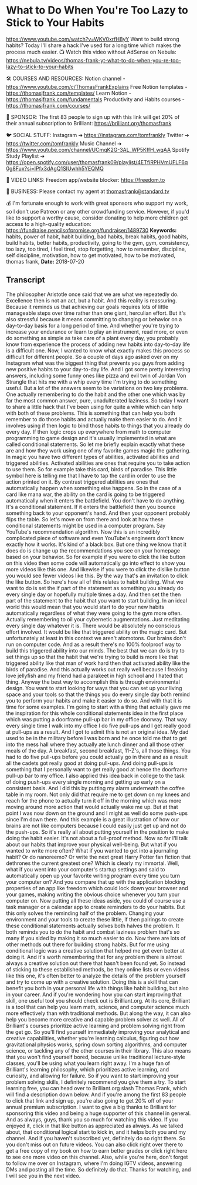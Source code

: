 # What to Do When You're Too Lazy to Stick to Your Habits
https://www.youtube.com/watch?v=WKV0xrfH8yY
Want to build strong habits? Today I'll share a hack I've used for a long time which makes the process much easier.
📺 Watch this video without AdSense on Nebula: https://nebula.tv/videos/thomas-frank-yt-what-to-do-when-you-re-too-lazy-to-stick-to-your-habits

🛠 COURSES AND RESOURCES: 
Notion channel - https://www.youtube.com/c/ThomasFrankExplains
Free Notion templates - https://thomasjfrank.com/templates/
Learn Notion - https://thomasjfrank.com/fundamentals
Productivity and Habits courses - https://thomasjfrank.com/courses/

🦙 SPONSOR: 
The first 83 people to sign up with this link will get 20% of their annual subscription to Brilliant: https://brilliant.org/thomasfrank

🐦 SOCIAL STUFF:
Instagram ➔ https://instagram.com/tomfrankly
Twitter ➔ https://twitter.com/tomfrankly
Music Channel ➔ https://www.youtube.com/channel/UCmqK2G-3AL_WP5KffH_wqAA
Spotify Study Playlist ➔ https://open.spotify.com/user/thomasfrank09/playlist/4ETfiRPHVmUFLF6q0g8Fux?si=IPfx3dAgQ1SIUwhh5YEQMQ

🔗 VIDEO LINKS:
Freedom app/website blocker: https://freedom.to

👐 BUSINESS:
Please contact my agent at thomasfrank@standard.tv

💰 I'm fortunate enough to work with great sponsors who support my work, so I don't use Patreon or any other crowdfunding service. However, if you'd like to support a worthy cause, consider donating to help more children get access to a high-quality education: https://fundraise.pencilsofpromise.org/fundraiser/1489730
**Keywords:** habits, power of habit, habit building, bad habits, break habits, good habits, build habits, better habits, productivity, going to the gym, gym, consistency, too lazy, too tired, i feel tired, stop forgetting, how to remember, discipline, self discipline, motivation, how to get motivated, how to be motivated, thomas frank, 
**Date:** 2018-07-20

## Transcript
 The philosopher Aristotle once said that we are what we repeatedly do. Excellence then is not an act, but a habit. And this reality is reassuring. Because it reminds us that achieving our goals requires lots of little manageable steps over time rather than one giant, herculian effort. But it's also stressful because it means committing to changing or behavior on a day-to-day basis for a long period of time. And whether you're trying to increase your endurance or learn to play an instrument, read more, or even do something as simple as take care of a plant every day, you probably know from experience the process of adding new habits into day-to-day life is a difficult one. Now, I wanted to know what exactly makes this process so difficult for different people. So a couple of days ago asked over on my Instagram what was the biggest thing that prevents you guys from adding new positive habits to your day-to-day life. And I got some pretty interesting answers, including some funny ones like pizza and evil twin of Jordan Von Strangle that hits me with a whip every time I'm trying to do something useful. But a lot of the answers seem to be variations on two key problems. One actually remembering to do the habit and the other one which was by far the most common answer, pure, unadulterated laziness. So today I want to share a little hack that I've been using for quite a while which can help with both of these problems. This is something that can help you both remember to do those habits and actually make them easier to do. And it involves using if then logic to bind those habits to things that you already do every day. If then logic crops up everywhere from math to computer programming to game design and it's usually implemented in what are called conditional statements. So let me briefly explain exactly what these are and how they work using one of my favorite games magic the gathering. In magic you have two different types of abilities, activated abilities and triggered abilities. Activated abilities are ones that require you to take action to use them. So for example take this card, birds of paradise. This little symbol here is telling me that I have to tap the card in order to use the action printed on it. By contrast triggered abilities are ones that automatically happen when something else happens. So in the case of a card like mana war, the ability on the card is going to be triggered automatically when it enters the battlefield. You don't have to do anything. It's a conditional statement. If it enters the battlefield then you bounce something back to your opponent's hand. And then your opponent probably flips the table. So let's move on from there and look at how these conditional statements might be used in a computer program. Say YouTube's recommendation algorithm. Now this is an incredibly complicated piece of software and even YouTube's engineers don't know exactly how it works. It's kind of a black box. But one thing we know that it does do is change up the recommendations you see on your homepage based on your behavior. So for example if you were to click the like button on this video then some code will automatically go into effect to show you more videos like this one. And likewise if you were to click the dislike button you would see fewer videos like this. By the way that's an invitation to click the like button. So here's how all of this relates to habit building. What we want to do is set the if part of the statement as something you already do every single day or hopefully multiple times a day. And then set the then part of the statement to the habit that you want to start building. In an ideal world this would mean that you would start to do your new habits automatically regardless of what they were going to the gym more often. Actually remembering to oil your cybernetic augmentations. Just meditating every single day whatever it is. There would be absolutely no conscious effort involved. It would be like that triggered ability on the magic card. But unfortunately at least in this context we aren't atomotons. Our brains don't run on computer code. And as a result there's no 100% foolproof way to build this triggered ability into our minds. The best that we can do is try to set things up so that the habit that we're trying to build is more like that triggered ability like that man of work hard then that activated ability like the birds of paradise. And this actually works out really well because I freaking love jellyfish and my friend had a parakeet in high school and I hated that thing. Anyway the best way to accomplish this is through environmental design. You want to start looking for ways that you can set up your living space and your tools so that the things you do every single day both remind you to perform your habits and make it easier to do so. And with that it is time for some examples. I'm going to start with a thing that actually gave me the inspiration for this whole conditional statements idea in the first place which was putting a doorframe pull-up bar in my office doorway. That way every single time I walk into my office I do five pull-ups and I get really good at pull-ups as a result. And I got to admit this is not an original idea. My dad used to be in the military before I was born and he once told me that to get into the mess hall where they actually ate lunch dinner and all those other meals of the day. A breakfast, second breakfast, 11-Z's, all those things. You had to do five pull-ups before you could actually go in there and as a result all the cadets got really good at doing pull-ups. And doing pull-ups is something that I personally want to get really good at hence the doorframe pull-up bar to my office. I also applied this idea back in college to the task of doing push-ups every single morning and getting up early on a consistent basis. And I did this by putting my alarm underneath the coffee table in my room. Not only did that require me to get down on my knees and reach for the phone to actually turn it off in the morning which was more moving around more action that would actually wake me up. But at that point I was now down on the ground and I might as well do some push-ups since I'm down there. And this example is a great illustration of how our brains are not like computers because I could easily just get up and not do the push-ups. So it's really all about putting yourself in the position to make doing the habit easier. It's not about a full-proof method. Now so far I'll talk about our habits that improve your physical well-being. But what if you wanted to write more often? What if you wanted to get into a journaling habit? Or do nanoreemo? Or write the next great Harry Potter fan fiction that dethrones the current greatest one? Which is clearly my immortal. Well, what if you went into your computer's startup settings and said to automatically open up your favorite writing program every time you turn your computer on? And you compare that up with the application blocking properties of an app like freedom which could lock down your browser and your games, making writing the obvious choice whenever you turn your computer on. Now putting all these ideas aside, you could of course use a task manager or a calendar app to create reminders to do your habits. But this only solves the reminding half of the problem. Changing your environment and your tools to create these little, if then pairings to create these conditional statements actually solves both halves the problem. It both reminds you to do the habit and combat laziness problem that's so many if you sided by making it so much easier to do. Now there are lots of other methods out there for building strong habits. But for me using conditional logic was a creative solution that helped me get even better at doing it. And it's worth remembering that for any problem there is almost always a creative solution out there that hasn't been found yet. So instead of sticking to these established methods, be they online lists or even videos like this one, it's often better to analyze the details of the problem yourself and try to come up with a creative solution. Doing this is a skill that can benefit you both in your personal life with things like habit building, but also in your career. And if you're wondering how you can start improving that skill, one useful tool you should check out is Brilliant.org. At its core, Brilliant is a tool that can help you learn math, science, and computer science much more effectively than with traditional methods. But along the way, it can also help you become more creative and capable problem solver as well. All of Brilliant's courses prioritize active learning and problem solving right from the get go. So you'll find yourself immediately improving your analytical and creative capabilities, whether you're learning calculus, figuring out how gravitational physics works, spring down sorting algorithms, and computer science, or tackling any of the other courses in their library. This also means that you won't find yourself bored, because unlike traditional lecture-style classes, you'll be using what you learn right away. I'm a huge fan of Brilliant's learning philosophy, which prioritizes active learning, and curiosity, and allowing for failure. So if you want to start improving your problem solving skills, I definitely recommend you give them a try. To start learning free, you can head over to Brilliant.org slash Thomas Frank, which will find a description down below. And if you're among the first 83 people to click that link and sign up, you're also going to get 20% off of your annual premium subscription. I want to give a big thanks to Brilliant for sponsoring this video and being a huge supporter of this channel in general. And as always, guys, thank you so much for watching this video. If you enjoyed it, click in that like button as appreciated as always. As we talked about, that conditional logical start to kick in, and it helps both you and my channel. And if you haven't subscribed yet, definitely do so right there. So you don't miss out on future videos. You can also click right over there to get a free copy of my book on how to earn better grades or click right here to see one more video on this channel. Also, while you're here, don't forget to follow me over on Instagram, where I'm doing IGTV videos, answering DMs and posting all the time. So definitely do that. Thanks for watching, and I will see you in the next video.
